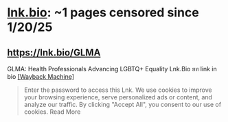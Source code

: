



# [lnk.bio](lnk.bio): ~1 pages censored since 1/20/25

## https://lnk.bio/GLMA


GLMA: Health Professionals Advancing LGBTQ+ Equality Lnk.Bio ยท link in bio [[Wayback Machine]](https://web.archive.org/web/20240000000000*/https://lnk.bio/GLMA)

> Enter the password to access this Lnk. We use cookies to improve your browsing experience, serve personalized ads or content, and analyze our traffic. By clicking "Accept All", you consent to our use of cookies. Read More